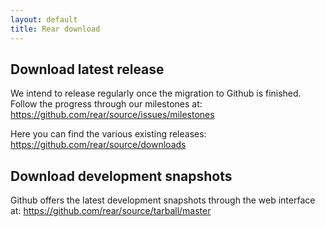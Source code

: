 ```yaml
---
layout: default
title: Rear download
---
```


## Download latest release ##
We intend to release regularly once the migration to Github is finished.
Follow the progress through our milestones at: 
<https://github.com/rear/source/issues/milestones>

Here you can find the various existing releases:
<https://github.com/rear/source/downloads>


## Download development snapshots ##
Github offers the latest development snapshots through the web interface at:
<https://github.com/rear/source/tarball/master>
